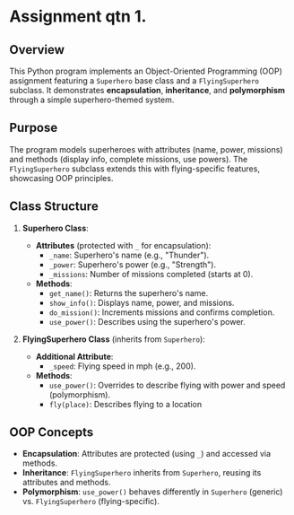# Assignment qtn 1.

## Overview

This Python program implements an Object-Oriented Programming (OOP) assignment featuring a `Superhero` base class and a `FlyingSuperhero` subclass. It demonstrates **encapsulation**, **inheritance**, and **polymorphism** through a simple superhero-themed system.

## Purpose

The program models superheroes with attributes (name, power, missions) and methods (display info, complete missions, use powers). The `FlyingSuperhero` subclass extends this with flying-specific features, showcasing OOP principles.

## Class Structure

1. **Superhero Class**:

   - **Attributes** (protected with `_` for encapsulation):
     - `_name`: Superhero's name (e.g., "Thunder").
     - `_power`: Superhero's power (e.g., "Strength").
     - `_missions`: Number of missions completed (starts at 0).
   - **Methods**:
     - `get_name()`: Returns the superhero's name.
     - `show_info()`: Displays name, power, and missions.
     - `do_mission()`: Increments missions and confirms completion.
     - `use_power()`: Describes using the superhero's power.

2. **FlyingSuperhero Class** (inherits from `Superhero`):

   - **Additional Attribute**:
     - `_speed`: Flying speed in mph (e.g., 200).
   - **Methods**:
     - `use_power()`: Overrides to describe flying with power and speed (polymorphism).
     - `fly(place)`: Describes flying to a location

## OOP Concepts

- **Encapsulation**: Attributes are protected (using `_`) and accessed via methods.
- **Inheritance**: `FlyingSuperhero` inherits from `Superhero`, reusing its attributes and methods.
- **Polymorphism**: `use_power()` behaves differently in `Superhero` (generic) vs. `FlyingSuperhero` (flying-specific).
